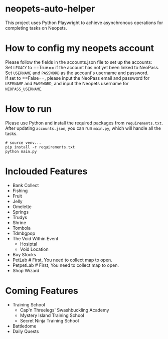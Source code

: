 # neopets-auto-helper

This project uses Python Playwright to achieve asynchronous operations for completing tasks on Neopets.

# How to config my neopets account
Please follow the fields in the accounts.json file to set up the accounts: <br>
Set `LEGACY` to ==True== if the account has not yet been linked to NeoPass. <br>
Set `USERNAME` and `PASSWORD` as the account's username and password.<br>
If set to ==False==, please input the NeoPass email and password for `USERNAME` and `PASSWORD`, and input the Neopets username for `NEOPASS_USERNAME`.

# How to run

Please use Python and install the required packages from `requirements.txt`. After updating `accounts.json`, you can run `main.py`, which will handle all the tasks.

```
# source venv...
pip install -r requirements.txt
python main.py
```

# Inclouded Features

- Bank Collect
- Fishing
- Fruit
- Jelly
- Omelette
- Springs
- Trudys
- Shrine
- Tombola
- Tdmbgpop
- The Void Within Event
    - Hosiptal
    - Void Location
- Buy Stocks
- PetLab    # First, You need to collect map to open.
- PetpetLab # First, You need to collect map to open.
- Shop Wizard

# Coming Features
- Training School
    - Cap'n Threelegs' Swashbuckling Academy
    - Mystery Island Training School
    - Secret Ninja Training School
- Battledome
- Daily Quests
